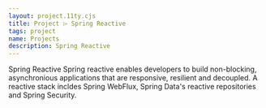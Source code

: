 ```yaml
---
layout: project.11ty.cjs
title: Project ⌲ Spring Reactive
tags: project
name: Projects
description: Spring Reactive
---
```


<iff-title level="2">Spring Reactive</hls-title>
<iff-title level="4">Spring reactive enables developers to build non-blocking, asynchronious applications that are responsive, resilient and decoupled. A reactive stack incldes Spring WebFlux, Spring Data's reactive repositories and Spring Security.</hls-title>

<iff-svg src="/img/reactive.svg" />
